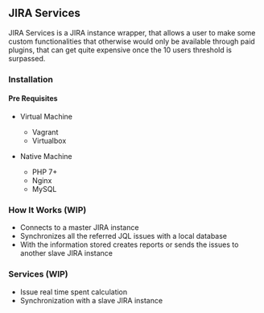 ## JIRA Services
JIRA Services is a JIRA instance wrapper, that allows a user
to make some custom functionalities that otherwise would only
be available through paid plugins, that can get quite expensive
once the 10 users threshold is surpassed.

### Installation
#### Pre Requisites
* Virtual Machine
    * Vagrant
    * Virtualbox
    
* Native Machine
    * PHP 7+
    * Nginx
    * MySQL
    
### How It Works (WIP)
* Connects to a master JIRA instance
* Synchronizes all the referred JQL issues with a 
local database
* With the information stored creates reports or sends the 
issues to another slave JIRA instance

### Services (WIP)
* Issue real time spent calculation
* Synchronization with a slave JIRA instance